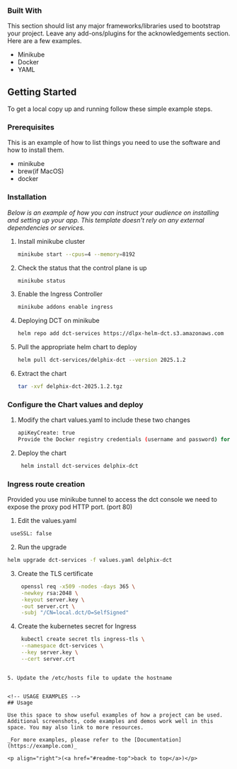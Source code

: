 ### Built With

This section should list any major frameworks/libraries used to bootstrap your project. Leave any add-ons/plugins for the acknowledgements section. Here are a few examples.

* Minikube
* Docker
* YAML


<!-- GETTING STARTED -->
## Getting Started
To get a local copy up and running follow these simple example steps.

### Prerequisites

This is an example of how to list things you need to use the software and how to install them.
* minikube
* brew(if MacOS)
* docker
  
### Installation

_Below is an example of how you can instruct your audience on installing and setting up your app. This template doesn't rely on any external dependencies or services._


1. Install minikube cluster
   ```sh
   minikube start --cpus=4 --memory=8192
   ```
2. Check the status that the control plane is up
   ```sh
   minikube status 
   ```
3. Enable the Ingress Controller 
   ```sh
   minikube addons enable ingress
   ```
4. Deploying DCT on minikube
   ```sh
   helm repo add dct-services https://dlpx-helm-dct.s3.amazonaws.com
   ```
5. Pull the appropriate helm chart to deploy 
    ```sh
   helm pull dct-services/delphix-dct --version 2025.1.2
   ```
5. Extract the chart
    ```sh
   tar -xvf delphix-dct-2025.1.2.tgz
   ```


### Configure the Chart values and deploy
1. Modify the chart values.yaml to include these two changes  
    ```sh
    apiKeyCreate: true
    Provide the Docker registry credentials (username and password) for pulling images.
   ```
2. Deploy the chart
   ```sh
    helm install dct-services delphix-dct
   ```

### Ingress route creation

  Provided you use minikube tunnel to access the dct console we need to expose the proxy pod HTTP port. (port 80)

  1. Edit the values.yaml
   ```sh
    useSSL: false
   ```
 2. Run the upgrade
   ```sh
   helm upgrade dct-services -f values.yaml delphix-dct
   ```

3. Create the TLS certificate 
   ```sh
    openssl req -x509 -nodes -days 365 \
    -newkey rsa:2048 \
    -keyout server.key \
    -out server.crt \
    -subj "/CN=local.dct/O=SelfSigned"
    ```

4. Create the kubernetes secret for Ingress  

   ```sh
    kubectl create secret tls ingress-tls \
    --namespace dct-services \
    --key server.key \
    --cert server.crt
 ```
   
5. Update the /etc/hosts file to update the hostname 


<!-- USAGE EXAMPLES -->
## Usage

Use this space to show useful examples of how a project can be used. Additional screenshots, code examples and demos work well in this space. You may also link to more resources.

_For more examples, please refer to the [Documentation](https://example.com)_

<p align="right">(<a href="#readme-top">back to top</a>)</p>


